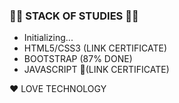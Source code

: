 ### 🐱‍👤 STACK OF STUDIES 🐱‍👤

- Initializing... 
- HTML5/CSS3 (LINK CERTIFICATE)
- BOOTSTRAP  (87% DONE)
- JAVASCRIPT 👤(LINK CERTIFICATE)

❤ LOVE TECHNOLOGY
